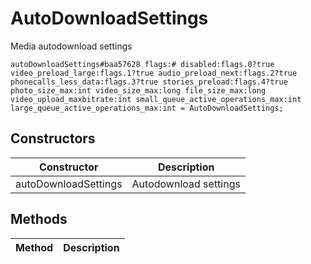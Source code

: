 # AutoDownloadSettings
Media autodownload settings

```
autoDownloadSettings#baa57628 flags:# disabled:flags.0?true video_preload_large:flags.1?true audio_preload_next:flags.2?true phonecalls_less_data:flags.3?true stories_preload:flags.4?true photo_size_max:int video_size_max:long file_size_max:long video_upload_maxbitrate:int small_queue_active_operations_max:int large_queue_active_operations_max:int = AutoDownloadSettings;
```

## Constructors
| Constructor | Description |
| ---- | ----------- |
| autoDownloadSettings | Autodownload settings |


## Methods
| Method | Description |
| ---- | ----------- |



